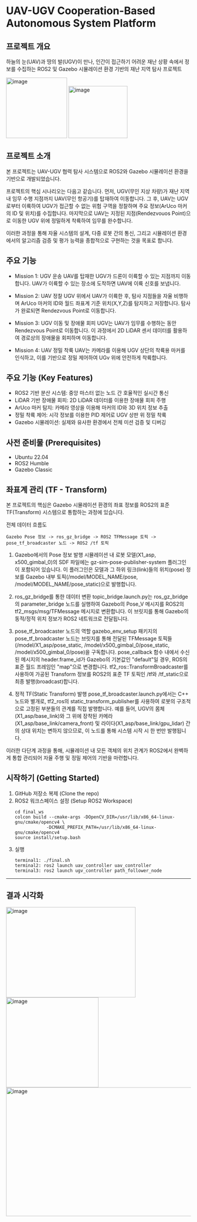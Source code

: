 # UAV-UGV Cooperation-Based Autonomous System Platform



## 프로젝트 개요
하늘의 눈(UAV)과 땅의 발(UGV)이 만나, 인간이 접근하기 어려운 재난 상황 속에서 정보를 수집하는 ROS2 및 Gazebo 시뮬레이션 환경 기반의 재난 지역 탐사 프로젝트

<img width="166" height="165" alt="image" src="https://github.com/user-attachments/assets/d94317d4-eaf2-4df0-bdc6-cfd276f39026" />

<img width="161" height="142" alt="image" src="https://github.com/user-attachments/assets/2bc4f20f-46f6-4ada-856c-8682b8f37878" />


## 프로젝트 소개
본 프로젝트는 UAV-UGV 협력 탐사 시스템으로 ROS2와 Gazebo 시뮬레이션 환경을 기반으로 개발되었습니다.

프로젝트의 핵심 시나리오는 다음고 같습니다. 먼저, UGV(무인 지상 차량)가 재난 지역 내 임무 수행 지점까지 UAV(무인 항공기)를 탑재하여 이동합니다. 그 후, UAV는 UGV로부터 이륙하여 UGV가 접근할 수 없는 위험 구역을 정찰하며 주요 정보(ArUco 마커의 ID 및 위치)를 수집합니다. 마지막으로 UAV는 지정된 지점(Rendezvouos Point)으로 이동한 UGV 위에 정밀하게 착륙하여 임무를 완수합니다.

이러한 과정을 통해 자율 시스템의 설계, 다중 로봇 간의 통신, 그리고 시뮬레이션 환경에서의 알고리즘 검증 및 평가 능력을 종합적으로 구현하는 것을 목표로 합니다.



## 주요 기능
- Mission 1: UGV 운송
  UAV를 탑재한 UGV가 드론이 이륙할 수 있는 지점까지 이동합니다. UAV가 이륙할 수 있는 장소에 도착하면 UAV에 이륙 신호를 보냅니다.

- Mission 2: UAV 정찰
  UGV 위에서 UAV가 이륙한 후, 탐사 지점들을 자율 비행하며 ArUco 마커의 ID와 월드 좌표계 기준 위치(X,Y,Z)를 탐지하고 저장합니다. 탐사가 완료되면 Rendezvous Point로 이동합니다.

- Mission 3: UGV 이동 및 장애물 회피
  UGV는 UAV가 임무를 수행하는 동안 Rendezvous Point로 이동합니다. 이 과정에서 2D LiDAR 센서 데이터를 활용하여 경로상의 장애물을 회피하며 이동합니다.

- Mission 4: UAV 정밀 착륙
  UAV는 카메라를 이용해 UGV 상단의 착륙용 마커를 인식하고, 이를 기반으로 정밀 제어하여 UGv 위에 안전하게 착륙합니다.



## 주요 기능 (Key Features)
- ROS2 기반 분산 시스템: 중앙 마스터 없는 노드 간 호율적인 실시간 통신
- LiDAR 기반 장애물 회피: 2D LiDAR 데이터를 이용한 장애물 회피 주행
- ArUco 마커 탐지: 카메라 영상을 이용해 마커의 ID와 3D 위치 정보 추출
- 정밀 착륙 제어: 시각 정보를 이용한 PID 제어로 UGV 상판 위 정밀 착륙
- Gazebo 시뮬레이션: 실제와 유사한 환경에서 전체 미션 검증 및 디버깅



## 사전 준비물 (Prerequisites)
- Ubuntu 22.04
- ROS2 Humble
- Gazebo Classic



## 좌표계 관리 (TF - Transform)
본 프로젝트의 핵심은 Gazebo 시뮬레이션 환경의 좌표 정보를 ROS2의 표준 TF(Transform) 시스템으로 통합하는 과정에 있습니다.

전체 데이터 흐름도
```
Gazebo Pose 정보 -> ros_gz_bridge -> ROS2 TFMessage 토픽 -> pose_tf_broadcaster 노드 -> ROS2 /tf 토픽
```

1. Gazebo에서의 Pose 정보 발행
시뮬레이션 내 로봇 모델(X1_asp, x500_gimbal_0)의 SDF 파일에는 gz-sim-pose-publisher-system 플러그인이 포함되어 있습니다.
이 플러그인은 모델과 그 하위 링크(link)들의 위치(pose) 정보를 Gazebo 내부 토픽(/model/MODEL_NAME/pose, /model/MODEL_NAME/pose_static)으로 발행합니다.

2. ros_gz_bridge를 통한 데이터 변환
topic_bridge.launch.py는 ros_gz_bridge의 parameter_bridge 노드를 실행하여 Gazebo의 Pose_V 메시지를 ROS2의 tf2_msgs/msg/TFMessage 메시지로 변환합니다.
이 브릿지를 통해 Gazebo의 동적/정적 위치 정보가 ROS2 네트워크로 전달됩니다.

3. pose_tf_broadcaster 노드의 역할
gazebo_env_setup 패키지의 pose_tf_broadcaster 노드는 브릿지를 통해 전달된 TFMessage 토픽들(/model/X1_asp/pose_static, /model/x500_gimbal_0/pose_static, /model/x500_gimbal_0/pose)을 구독합니다.
pose_callback 함수 내에서 수신된 메시지의 header.frame_id가 Gazebo의 기본값인 "default"일 경우, ROS의 표준 월드 프레임인 "map"으로 변경합니다.
tf2_ros::TransformBroadcaster를 사용하여 가공된 Transform 정보를 ROS2의 표준 TF 토픽인 /tf와 /tf_static으로 최종 발행(broadcast)합니다.

4. 정적 TF(Static Transform) 발행
pose_tf_broadcaster.launch.py에서는 C++ 노드와 별개로, tf2_ros의 static_transform_publisher를 사용하여 로봇의 구조적으로 고정된 부분들의 관계를 직접 발행합니다.
예를 들어, UGV의 몸체(X1_asp/base_link)와 그 위에 장착된 카메라(X1_asp/base_link/camera_front) 및 라이다(X1_asp/base_link/gpu_lidar) 간의 상대 위치는 변하지 않으므로, 이 노드를 통해 시스템 시작 시 한 번만 발행됩니다.


이러한 다단계 과정을 통해, 시뮬레이션 내 모든 객체의 위치 관계가 ROS2에서 완벽하게 통합 관리되어 자율 주행 및 정밀 제어의 기반을 마련합니다.


## 시작하기 (Getting Started)
1. GitHub 저장소 복제 (Clone the repo)
2. ROS2 워크스페이스 설정 (Setup ROS2 Workspace)
   ```
   cd final_ws
   colcon build --cmake-args -DOpenCV_DIR=/usr/lib/x86_64-linux-gnu/cmake/opencv4 \
               -DCMAKE_PREFIX_PATH=/usr/lib/x86_64-linux-gnu/cmake/opencv4
   source install/setup.bash
   ```
3. 실행
   ```
   terminal1: ./final.sh
   terminal2: ros2 launch uav_controller uav_controller
   terminal3: ros2 launch ugv_controller path_follower_node
   ```

---

## 결과 시각화
<img width="353" height="246" alt="image" src="https://github.com/user-attachments/assets/af639ed2-8b81-4b48-b5fb-392992d1e8f4" />
<img width="252" height="245" alt="image" src="https://github.com/user-attachments/assets/2c8b87b1-adde-491d-b1bc-fea41db96ab5" />
<img width="625" height="351" alt="image" src="https://github.com/user-attachments/assets/790a0cbc-76da-4f7f-8053-994125df2ce9" />
